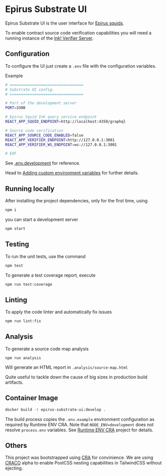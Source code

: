 # Epirus Substrate UI

Epirus Substrate UI is the user interface for [Epirus squids](../squid-ink/).

To enable contract source code verification capabilities you will need a running instance of
the [Ink! Verifier Server](https://github.com/web3labs/ink-verifier-server).

## Configuration

To configure the UI just create a `.env` file with the configuration variables.

Example

```bash
# =================================
# Substrate UI config.
# =================================

# Port of the development server
PORT=3300

# Epirus Squid Ink query service endpoint
REACT_APP_SQUID_ENDPOINT=http://localhost:4350/graphql

# Source code verification
REACT_APP_SOURCE_CODE_ENABLED=false
REACT_APP_VERIFIER_ENDPOINT=http://127.0.0.1:3001
REACT_APP_VERIFIER_WS_ENDPOINT=ws://127.0.0.1:3001

# EOF
```

See [.env.development](https://github.com/web3labs/epirus-substrate/blob/main/explorer-ui/.env.development) for reference.

Head to [Adding custom environment variables](https://create-react-app.dev/docs/adding-custom-environment-variables/) for further details.

## Running locally

After installing the project dependencies, only for the first time, using

```bash
npm i
```

you can start a development server

```bash
npm start
```

## Testing

To run the unit tests, use the command

```bash
npm test
```

To generate a test coverage report, execute

```bash
npm run test:coverage
```

## Linting

To apply the code linter and automatically fix issues

```bash
npm run lint:fix
```

## Analysis

To generate a source code map analysis

```
npm run analysis
```

Will generate an HTML report in `.analysis/source-map.html`

Quite useful to tackle down the cause of big sizes in production build artifacts.

## Container Image

```bash
docker build -t epirus-substrate-ui:develop .
```

The build process copies the `.env.example` environment configuration as required by Runtime ENV CRA.
Note that `NODE_ENV=development` does not resolve `process.env` variables. 
See [Runtime ENV CRA](https://github.com/kHRISl33t/runtime-env-cra) project for details.

## Others

This project was bootstrapped using [CRA](https://create-react-app.dev/) for convinience.
We are using [CRACO](https://github.com/dilanx/craco) alpha to enable PostCSS nesting capabilities in TailwindCSS without ejecting.

